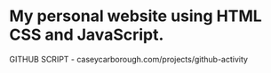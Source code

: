 # My personal website using HTML CSS and JavaScript.

GITHUB SCRIPT - caseycarborough.com/projects/github-activity 

